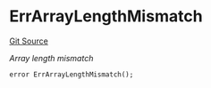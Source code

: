 # ErrArrayLengthMismatch
[Git Source](https://github.com/Crossbell-Box/Crossbell-Contracts/blob/34b32749a8bd5815fbe2026db07c401bb7f54d20/contracts/libraries/Error.sol)

*Array length mismatch*


```solidity
error ErrArrayLengthMismatch();
```

